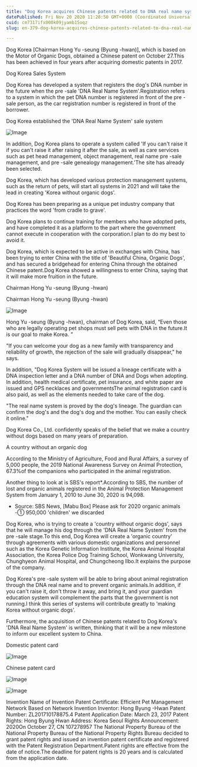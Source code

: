 ```yaml
---
title: "Dog Korea acquires Chinese patents related to DNA real name system"
datePublished: Fri Nov 20 2020 11:20:50 GMT+0000 (Coordinated Universal Time)
cuid: cm7317ifx000k09jyamb15oqz
slug: en-379-dog-korea-acquires-chinese-patents-related-to-dna-real-name-system

---
```



Dog Korea [Chairman Hong Yu -seung (Byung -hwan)], which is based on the Motor of Organic Dogs, obtained a Chinese patent on October 27.This has been achieved in four years after acquiring domestic patents in 2017.

Dog Korea Sales System

Dog Korea has developed a system that registers the dog's DNA number in the future when the pre -sale 'DNA Real Name System'.Registration refers to a system in which the pet DNA number is registered in front of the pre -sale person, as the car registration number is registered in front of the borrower.

Dog Korea established the 'DNA Real Name System' sale system

![Image](https://cdn.hashnode.com/res/hashnode/image/upload/v1739432503152/212269f2-8d6f-408c-aafb-ea88e42b0f67.jpeg)

In addition, Dog Korea plans to operate a system called 'If you can't raise it if you can't raise it after raising it after the sale, as well as care services such as pet head management, object management, real name pre -sale management, and pre -sale genealogy management.'The site has already been selected.

Dog Korea, which has developed various protection management systems, such as the return of pets, will start all systems in 2021 and will take the lead in creating 'Korea without organic dogs'.

Dog Korea has been preparing as a unique pet industry company that practices the word 'from cradle to grave'.

Dog Korea plans to continue training for members who have adopted pets, and have completed it as a platform to the part where the government cannot execute in cooperation with the corporation.I plan to do my best to avoid it.

Dog Korea, which is expected to be active in exchanges with China, has been trying to enter China with the title of 'Beautiful China, Organic Dogs', and has secured a bridgehead for entering China through the obtained Chinese patent.Dog Korea showed a willingness to enter China, saying that it will make more fruition in the future.

Chairman Hong Yu -seung (Byung -hwan)

Chairman Hong Yu -seung (Byung -hwan)

![Image](https://cdn.hashnode.com/res/hashnode/image/upload/v1739432505252/e296ff0d-230c-4fd3-9162-6d5d7b417993.jpeg)

Hong Yu -seung (Byung -hwan), chairman of Dog Korea, said, “Even those who are legally operating pet shops must sell pets with DNA in the future.It is our goal to make Korea. ”

"If you can welcome your dog as a new family with transparency and reliability of growth, the rejection of the sale will gradually disappear," he says.

In addition, "Dog Korea System will be issued a lineage certificate with a DNA inspection letter and a DNA number of DNA and Dogs when adopting. In addition, health medical certificate, pet insurance, and white paper are issued and GPS necklaces and governmentsThe animal registration card is also paid, as well as the elements needed to take care of the dog.

"The real name system is proved by the dog's lineage. The guardian can confirm the dog's and the dog's dog and the mother. You can easily check it online."

Dog Korea Co., Ltd. confidently speaks of the belief that we make a country without dogs based on many years of preparation.

A country without an organic dog

According to the Ministry of Agriculture, Food and Rural Affairs, a survey of 5,000 people, the 2019 National Awareness Survey on Animal Protection, 67.3%of the companions who participated in the animal registration.

Another thing to look at is SBS's report*.According to SBS, the number of lost and organic animals registered in the Animal Protection Management System from January 1, 2010 to June 30, 2020 is 94,098.

* Source: SBS News, [Mabu Box] Please ask for 2020 organic animals -① 950,000 'children' we discarded

Dog Korea, who is trying to create a 'country without organic dogs', says that he will manage his dog through the 'DNA Real Name System' from the pre -sale stage.To this end, Dog Korea will create a 'organic country' through agreements with various domestic organizations and personnel such as the Korea Genetic Information Institute, the Korea Animal Hospital Association, the Korea Police Dog Training School, Wonkwang University, Chunghyeon Animal Hospital, and Chungcheong Ilbo.It explains the purpose of the company.

Dog Korea's pre -sale system will be able to bring about animal registration through the DNA real name and to prevent organic animals.In addition, if you can't raise it, don't throw it away, and bring it, and your guardian education system will complement the parts that the government is not running.I think this series of systems will contribute greatly to 'making Korea without organic dogs'.

Furthermore, the acquisition of Chinese patents related to Dog Korea's 'DNA Real Name System' is written, thinking that it will be a new milestone to inform our excellent system to China.

Domestic patent card

![Image](https://cdn.hashnode.com/res/hashnode/image/upload/v1739432507738/fbd384ef-23e9-467d-8b76-93a5033b3251.jpeg)

Chinese patent card

![Image](https://cdn.hashnode.com/res/hashnode/image/upload/v1739432510309/a921bc37-8260-4c03-89d3-731a2b1ce8d5.jpeg)

![Image](https://cdn.hashnode.com/res/hashnode/image/upload/v1739432512789/4d241675-0d67-4371-89c9-73645631400f.jpeg)

Invention Name of Invention Patent Certificate: Efficient Pet Management Network Based on Network Invention Inventor: Hong Byung -Hwan Patent Number: ZL201710178875.4 Patent Application Date: March 23, 2017 Patent Rights: Hong Byung Hwan Address: Korea Seoul Rights Announcement: 2020On October 27, CN 107278957 The National Property Bureau of the National Property Bureau of the National Property Rights Bureau decided to grant patent rights and issued an invention patent certificate and registered with the Patent Registration Department.Patent rights are effective from the date of notice.The deadline for patent rights is 20 years and is calculated from the application date.